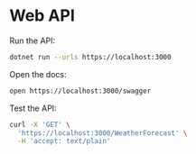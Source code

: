 # Web API

Run the API:

```bash
dotnet run --urls https://localhost:3000
```

Open the docs:

```bash
open https://localhost:3000/swagger
```

Test the API:

```bash
curl -X 'GET' \
  'https://localhost:3000/WeatherForecast' \
  -H 'accept: text/plain'
```
